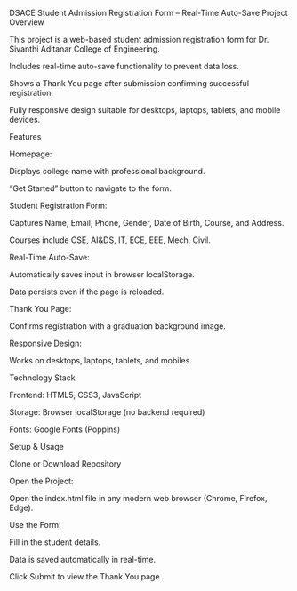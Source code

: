 DSACE Student Admission Registration Form – Real-Time Auto-Save
Project Overview

This project is a web-based student admission registration form for Dr. Sivanthi Aditanar College of Engineering.

Includes real-time auto-save functionality to prevent data loss.

Shows a Thank You page after submission confirming successful registration.

Fully responsive design suitable for desktops, laptops, tablets, and mobile devices.

Features

Homepage:

Displays college name with professional background.

“Get Started” button to navigate to the form.

Student Registration Form:

Captures Name, Email, Phone, Gender, Date of Birth, Course, and Address.

Courses include CSE, AI&DS, IT, ECE, EEE, Mech, Civil.

Real-Time Auto-Save:

Automatically saves input in browser localStorage.

Data persists even if the page is reloaded.

Thank You Page:

Confirms registration with a graduation background image.

Responsive Design:

Works on desktops, laptops, tablets, and mobiles.

Technology Stack

Frontend: HTML5, CSS3, JavaScript

Storage: Browser localStorage (no backend required)

Fonts: Google Fonts (Poppins)

Setup & Usage

Clone or Download Repository

Open the Project:

Open the index.html file in any modern web browser (Chrome, Firefox, Edge).

Use the Form:

Fill in the student details.

Data is saved automatically in real-time.

Click Submit to view the Thank You page.
